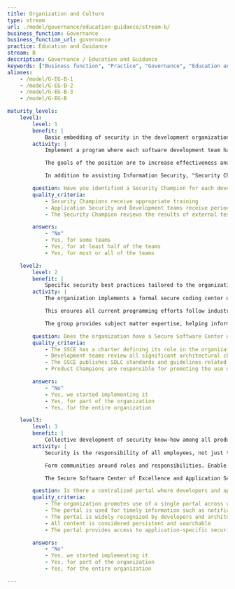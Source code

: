 ```yaml
---
title: Organization and Culture
type: stream
url: ./model/governance/education-guidance/stream-b/
business_function: Governance
business_function_url: governance
practice: Education and Guidance
stream: B
description: Governance / Education and Guidance
keywords: ["Business function", "Practice", "Governance", "Education and Guidance"]
aliases:
    - /model/G-EG-B-1
    - /model/G-EG-B-2
    - /model/G-EG-B-3
    - /model/G-EG-B

maturity_levels:
    level1:
        level: 1
        benefit: |
            Basic embedding of security in the development organization
        activity: |
            Implement a program where each software development team has a member considered a "Security Champion" who is the liaison between Information Security and developers. Depending on the size and structure of the team the "Security Champion" may be a software developer, tester, or a product manager. The "Security Champion" has a set number of hours per week for Information Security related activities. They participate in periodic briefings to increase awareness and expertise in different security disciplines. "Security Champions" have additional training to help develop these roles as Software Security subject-matter experts. You may need to customize the way you create and support "Security Champions" for cultural reasons.

            The goals of the position are to increase effectiveness and efficiency of application security and compliance and to strengthen the relationship between various teams and Information Security. To achieve these objectives, "Security Champions" assist with researching, verifying, and prioritizing security and compliance related software defects. They are involved in all Risk Assessments, Threat Assessments, and Architectural Reviews to help identify opportunities to remediate security defects by making the architecture of the application more resilient and reducing the attack threat surface.

            In addition to assisting Information Security, "Security Champions" provide periodic reviews of all security-related issues for the project team so everyone is aware of the problems and any current and future remediation efforts. These reviews are leveraged to help brainstorm solutions to more complex problems by engaging the entire development team.

        question: Have you identified a Security Champion for each development team?
        quality_criteria:
            - Security Champions receive appropriate training
            - Application Security and Development teams receive periodic briefings from Security Champions on the overall status of security initiatives and fixes
            - The Security Champion reviews the results of external testing before adding to the application backlog

        answers:
            - "No"
            - Yes, for some teams
            - Yes, for at least half of the teams
            - Yes, for most or all of the teams

    level2:
        level: 2
        benefit: |
            Specific security best practices tailored to the organization
        activity: |
            The organization implements a formal secure coding center of excellence, with architects and senior developers representing the different business units and technology stacks. The team has an official charter and defines standards and best practices to improve software development practices. The goal is to mitigate the way velocity of change in technology, programming languages, and development frameworks and libraries makes it difficult for Information Security professionals to be fully informed of all the technical nuances that impact security. Even developers often struggle keeping up with all the changes and new tools intended to make software development faster, better, and safer.

            This ensures all current programming efforts follow industry's best practices and organization's development and implementation standards include all critical configuration settings. It helps identify, train, and support "Product Champions", responsible for assisting different teams with implementing tools that automate, streamline, or improve various aspects of the SDLC. It identifies development teams with higher maturity levels within their SDLC and the practices and tools that enable these achievements, with the goal of replicating them to other teams.

            The group provides subject matter expertise, helping information security teams evaluate tools and solutions to improve application security, ensuring these tools are not only useful but also compatible with the way different teams develop applications. Teams looking to make significant architectural changes to their software consult with this group to avoid adversely impacting the SDLC lifecycle or established security controls.

        question: Does the organization have a Secure Software Center of Excellence (SSCE)?
        quality_criteria:
            - The SSCE has a charter defining its role in the organization
            - Development teams review all significant architectural changes with the SSCE
            - The SSCE publishes SDLC standards and guidelines related to Application Security
            - Product Champions are responsible for promoting the use of specific security tools

        answers:
            - "No"
            - Yes, we started implementing it
            - Yes, for part of the organization
            - Yes, for the entire organization

    level3:
        level: 3
        benefit: |
            Collective development of security know-how among all product teams
        activity: |
            Security is the responsibility of all employees, not just the Information Security team. Deploy communication and knowledge sharing platforms to help developers build communities around different technologies, tools, and programming languages. In these communities employees share information, discuss challenges with other developers, and search the knowledge base for answers to previously discussed issues.

            Form communities around roles and responsibilities. Enable developers and engineers from different teams and business units to communicate freely so they can benefit from each other's expertise. Encourage participation, set up a program to promote those who help the most people as thought leaders, and have management recognize them. In addition to improving application security, this platform may help identify future members of the Secure Software Center of Excellence, or 'Security Champions' based on their expertise and willingness to help others.

            The Secure Software Center of Excellence and Application Security teams review the information portal regularly for insights into the new and upcoming technologies, as well as opportunities to assist the development community with new initiatives, tools, programs, and training resources. Use the portal to disseminate information about new standards, tools, and resources to all developers for the continued improvement of SDLC maturity and application security.

        question: Is there a centralized portal where developers and application security professionals from different teams and business units are able to communicate and share information?
        quality_criteria:
            - The organization promotes use of a single portal across different teams and business units
            - The portal is used for timely information such as notification of security incidents, tool updates, architectural standard changes, and other related announcements
            - The portal is widely recognized by developers and architects as a centralized repository of the organization-specific application security information
            - All content is considered persistent and searchable
            - The portal provides access to application-specific security metrics

        answers:
            - "No"
            - Yes, we started implementing it
            - Yes, for part of the organization
            - Yes, for the entire organization

---
```


